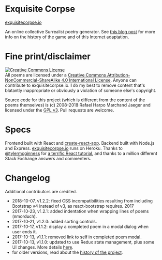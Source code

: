# Exquisite Corpse
<a href="http://exquisitecorpse.io/" target="_blank">exquisitecorpse.io</a>

An online collective Surrealist poetry generator.  See <a href="http://www.harpojaeger.com/2017/05/10/exquisite-corpse">this blog post</a> for more info on the history of the game and of this Internet adaptation.

# Fine print/disclaimer
<a rel="license" href="http://creativecommons.org/licenses/by-nc-sa/4.0/"><img alt="Creative Commons License" style="border-width:0" src="https://i.creativecommons.org/l/by-nc-sa/4.0/80x15.png" /></a><br />All poems are licensed under a <a rel="license" href="http://creativecommons.org/licenses/by-nc-sa/4.0/">Creative Commons Attribution-NonCommercial-ShareAlike 4.0 International License</a>.  Anyone can contribute to exquisitecorpse.io.  I do my best to remove content that's blatantly inappropriate or obviously a violation of someone else's copyright.

Source code for this project (which is different from the content of the poems themselves) is (c) 2008-2018 Rafael Harpo Marchand Jaeger and licensed under the [GPL v3](https://www.gnu.org/licenses/gpl.txt). Pull requests are welcome.

# Specs
Frontend built with React and <a href="https://github.com/facebookincubator/create-react-app">create-react-app</a>.  Backend built with Node.js and Express.  <a href="http://exquisitecorpse.io">exquisitecorpse.io</a> runs on Heroku.  Thanks to <a href="https://github.com/tylermcginnis">@tylermcginness</a> for <a href="https://reacttraining.com/online/react-fundamentals">a terrific React tutorial</a>, and thanks to a million different Stack Exchange answers and commenters.

# Changelog
Additional contributors are credited.

- 2018-10-07, v1.2.2: fixed CSS incompatibilities resulting from including Bootstrap v4 instead of v3, as react-bootstrap requires.
2017
- 2017-10-23, v1.2.1: added indentation when wrapping lines of poems (nmorduch).
- 2017-10-21, v1.2.0: added sorting controls.
- 2017-10-17, v1.1.2: display a completed poem in a modal dialog when user ends it.
- 2017-10-13, v1.1.1: removed link to self in completed poem modal.
- 2017-10-13, v1.1.0: updated to use Redux state management, plus some UI changes. More details [here](http://www.harpojaeger.com/2017/10/13/exquisite-corpse-110).
- for older versions, read about the [history of the project](http://www.harpojaeger.com/2017/05/10/exquisite-corpse).
